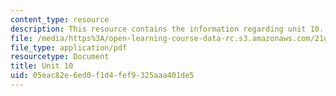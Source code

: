 ```yaml
---
content_type: resource
description: This resource contains the information regarding unit 10.
file: /media/https%3A/open-learning-course-data-rc.s3.amazonaws.com/21g-103-chinese-iii-regular-fall-2005/05eac82e6ed0f1d4fef9325aaa401de5_MIT21G_103F05_10_1.pdf
file_type: application/pdf
resourcetype: Document
title: Unit 10
uid: 05eac82e-6ed0-f1d4-fef9-325aaa401de5
---
```


